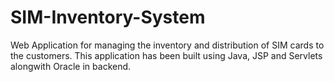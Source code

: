 # SIM-Inventory-System
Web Application for managing the inventory and distribution of SIM cards to the customers. 
This application has been built using Java, JSP and Servlets alongwith Oracle in backend.
